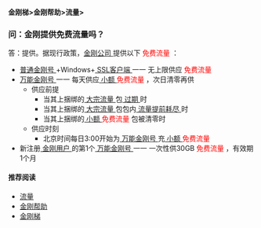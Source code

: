 #### 金刚梯>金刚帮助>流量>
### 问：金刚提供免费流量吗？
答：提供。据现行政策，[金刚公司 ](https://a2zitpro.github.io/web/a2zitpro)提供以下<font color="Red"> 免费流量 </font>：
- [ 普通金刚号 ](https://a2zitpro.github.io/web/singlepurposekkid)+Windows+[ SSL客户端 ](https://a2zitpro.github.io/web/获取SSL型客户端) 一一 无上限供应<font color="Red"> 免费流量 </font>
- [ 万能金刚号 ](https://a2zitpro.github.io/web/multipurposekkid) 一一 每天供应[ 小额 ](https://a2zitpro.github.io/web/小额流量)<font color="Red"> 免费流量 </font>，次日清零再供
  - 供应前提
    - 当其上捆绑的[ 大宗流量 ](https://a2zitpro.github.io/web/大宗流量)包[ 过期 ](https://a2zitpro.github.io/web/流量过期)时
    - 当其上捆绑的[ 大宗流量 ](https://a2zitpro.github.io/web/大宗流量)包包内[ 流量提前耗尽 ](https://a2zitpro.github.io/web/流量提前耗尽)时
    - 当其上捆绑的[ 小额 ](https://a2zitpro.github.io/web/小额流量)<font color="Red"> 免费流量 </font>包被清零时
  - 供应时刻
    - 北京时间每日3:00开始为[ 万能金刚号 ](https://a2zitpro.github.io/web/multipurposekkid)充[ 小额 ](https://a2zitpro.github.io/web/小额流量)<font color="Red"> 免费流量 </font>
- 新注册[ 金刚用户 ](https://a2zitpro.github.io/web/kkuser)的第1个[ 万能金刚号 ](https://a2zitpro.github.io/web/multipurposekkid) 一一 一次性供30GB<font color="Red"> 免费流量 </font>，有效期1个月

#### 推荐阅读
- [流量](https://a2zitpro.github.io/web/list_kkdatatraffic)
- [金刚帮助](https://a2zitpro.github.io/web/list_helpkkvpn)
- [金刚梯](https://a2zitpro.github.io/web/dlb)


